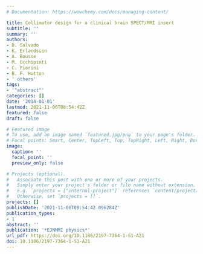 ```yaml
---
# Documentation: https://wowchemy.com/docs/managing-content/

title: Collimator design for a clinical brain SPECT/MRI insert
subtitle: ''
summary: ''
authors:
- D. Salvado
- K. Erlandsson
- A. Bousse
- M. Occhipinti
- C. Fiorini
- B. F. Hutton
- ' others'
tags:
- '"abstract"'
categories: []
date: '2014-01-01'
lastmod: 2021-11-06T08:54:42Z
featured: false
draft: false

# Featured image
# To use, add an image named `featured.jpg/png` to your page's folder.
# Focal points: Smart, Center, TopLeft, Top, TopRight, Left, Right, BottomLeft, Bottom, BottomRight.
image:
  caption: ''
  focal_point: ''
  preview_only: false

# Projects (optional).
#   Associate this post with one or more of your projects.
#   Simply enter your project's folder or file name without extension.
#   E.g. `projects = ["internal-project"]` references `content/project/deep-learning/index.md`.
#   Otherwise, set `projects = []`.
projects: []
publishDate: '2021-11-06T08:54:42.096284Z'
publication_types:
- 1
abstract: ''
publication: '*EJNMMI physics*'
url_pdf: https://doi.org/10.1186/2197-7364-1-S1-A21
doi: 10.1186/2197-7364-1-S1-A21
---
```

